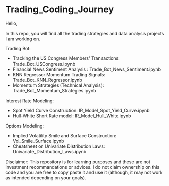 # Trading_Coding_Journey
Hello,

In this repo, you will find all the trading strategies and data analysis projects I am working on.

Trading Bot:
- Tracking the US Congress Members' Transactions: Trade_Bot_USCongress.ipynb
- Financial News Sentiment Analysis : Trade_Bot_News_Sentiment.ipynb
- KNN Regressor Momentum Trading Signals: Trade_Bot_KNN_Regressor.ipynb
- Momentum Strategies (Technical Analysis): Trade_Bot_Momentum_Strategies.ipynb

Interest Rate Modeling:
- Spot Yield Curve Construction: IR_Model_Spot_Yield_Curve.ipynb
- Hull-White Short Rate model: IR_Model_Hull_White.ipynb

Options Modeling:
- Implied Volatility Smile and Surface Construction: Vol_Smile_Surface.ipynb
- Cheatsheet on Univariate Distribution Laws: Univariate_Distribution_Laws.ipynb

Disclaimer: This repository is for learning purposes and these are not investment recommandations or advices. I do not claim ownership on this code and you are free to copy paste it and use it (although, it may not work as intended depending on your goals).